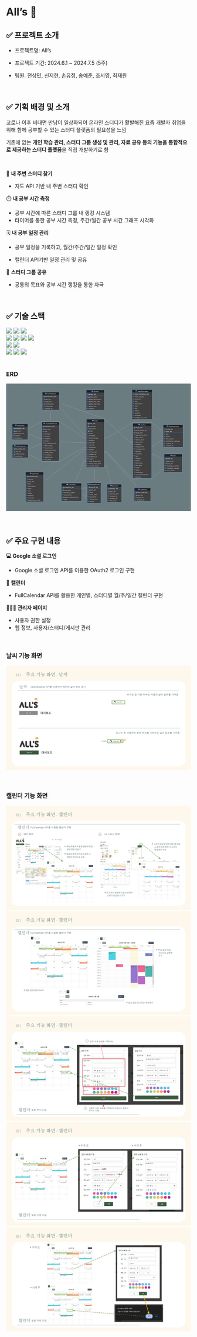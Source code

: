# All’s 📗

## ✅ 프로젝트 소개

- 프로젝트명: All’s

- 프로젝트 기간: 2024.6.1 ~ 2024.7.5 (5주)

- 팀원: 전상민, 신지현, 손유정, 송예준, 조서영, 최재원

<br>

## ✅ 기획 배경 및 소개

코로나 이후 비대면 만남이 일상화되어 온라인 스터디가 활발해진 요즘 개발자 취업을 위해 함께 공부할 수 있는 스터디 플랫폼의 필요성을 느낌

기존에 없는 **개인 학습 관리, 스터디 그룹 생성 및 관리, 자료 공유 등의 기능을 통합적으로 제공하는 스터디 플랫폼**을 직접 개발하기로 함

<br>

📍 **내 주변 스터디 찾기** 

- 지도 API 기반 내 주변 스터디 확인

⏱️ **내 공부 시간 측정** 

- 공부 시간에 따른 스터디 그룹 내 랭킹 시스템
- 타이머를 통한 공부 시간 측정, 주간/월간 공부 시간 그래프 시각화

🗓️ **내 공부 일정 관리**

- 공부 일정을 기록하고, 월간/주간/일간 일정 확인

- 캘린더 API기반 일정 관리 및 공유

👥 **스터디 그룹 공유**

- 공통의 목표와 공부 시간 랭킹을 통한 자극

<br>

## ✅ 기술 스택

<div>

  <img src="https://img.shields.io/badge/spring-6DB33F?style=for-the-badge&logo=spring&logoColor=white"> 
  <img src="https://img.shields.io/badge/java-007396?style=for-the-badge&logo=java&logoColor=white">
  <img src="https://img.shields.io/badge/mysql-4479A1.svg?style=for-the-badge&logo=mysql&logoColor=white">
  <br>
  <img src="https://img.shields.io/badge/html5-E34F26?style=for-the-badge&logo=html5&logoColor=white"> 
  <img src="https://img.shields.io/badge/css-1572B6?style=for-the-badge&logo=css3&logoColor=white"> 
  <img src="https://img.shields.io/badge/javascript-F7DF1E?style=for-the-badge&logo=javascript&logoColor=black"> 
  <img src="https://img.shields.io/badge/jquery-0769AD?style=for-the-badge&logo=jquery&logoColor=white">
  <br>
  <img src="https://img.shields.io/badge/apachemaven-C71A36.svg?style=for-the-badge&logo=apachemaven&logoColor=white">
  <img src="https://img.shields.io/badge/apache tomcat-F8DC75?style=for-the-badge&logo=apachetomcat&logoColor=white">
  <br>
  <img src="https://img.shields.io/badge/github-181717?style=for-the-badge&logo=github&logoColor=white">
  <img src="https://img.shields.io/badge/git-F05032?style=for-the-badge&logo=git&logoColor=white">
  <img src="https://img.shields.io/badge/Notion-%23000000.svg?style=for-the-badge&logo=notion&logoColor=white">
   
</div>

<br>

### ERD
  ![ERD](All's_portfolio_images/erd.PNG)

<br>

## ✅ 주요 구현 내용

**💻 Google 소셜 로그인**

- Google 소셜 로그인 API를 이용한 OAuth2 로그인 구현

📅 **캘린더**

- FullCalendar API를 활용한 개인별, 스터디별 월/주/일간 캘린더 구현

**🧑🏻‍💼 관리자 페이지**

- 사용자 권한 설정
- 웹 정보, 사용자/스터디/게시판 관리

<br>

### 날씨 기능 화면
  ![날씨](All's_portfolio_images/1.jpg)

<br>

### 캘린더 기능 화면
  ![캘린더1](All's_portfolio_images/2.jpg)
  ![캘린더2](All's_portfolio_images/3.jpg)
  ![캘린더_추가](All's_portfolio_images/4.jpg)
  ![캘린더_수정](All's_portfolio_images/5.jpg)
  ![캘린더_삭제](All's_portfolio_images/6.jpg)
